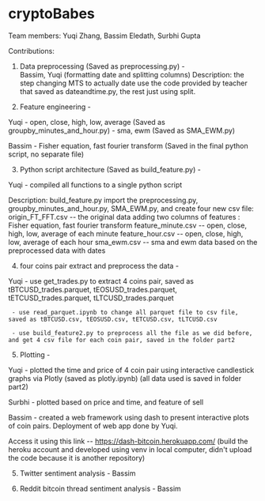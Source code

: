 # cryptoBabes

Team members: Yuqi Zhang, Bassim Eledath, Surbhi Gupta

Contributions:

1. Data preprocessing (Saved as preprocessing.py) -  
Bassim, Yuqi (formatting date and splitting columns)
Description: the step changing MTS to actually date use the code provided by teacher that saved as dateandtime.py,
             the rest just using split.

2. Feature engineering - 

Yuqi - open, close, high, low, average (Saved as groupby_minutes_and_hour.py)
     - sma, ewm (Saved as SMA_EWM.py)

Bassim - Fisher equation, fast fourier transform (Saved in the final python script, no separate file)

3. Python script architecture (Saved as build_feature.py) - 

Yuqi  - compiled all functions to a single python script

Description: build_feature.py import the preprocessing.py, groupby_minutes_and_hour.py, SMA_EWM.py, and create four new csv file:
origin_FT_FFT.csv  -- the original data adding two columns of features : Fisher equation, fast fourier transform
feature_minute.csv  -- open, close, high, low, average of each minute
feature_hour.csv  -- open, close, high, low, average of each hour
sma_ewm.csv -- sma and ewm data based on the preprocessed data with dates

4. four coins pair extract and preprocess the data -

Yuqi - use get_trades.py to extract 4 coins pair, saved as tBTCUSD_trades.parquet, tEOSUSD_trades.parquet, tETCUSD_trades.parquet, tLTCUSD_trades.parquet
     
     - use read_parquet.ipynb to change all parquet file to csv file, saved as tBTCUSD.csv, tEOSUSD.csv, tETCUSD.csv, tLTCUSD.csv
     
     - use build_feature2.py to preprocess all the file as we did before, and get 4 csv file for each coin pair, saved in the folder part2


5. Plotting - 

Yuqi - plotted the time and price of 4 coin pair using interactive candlestick graphs via Plotly (saved as plotly.ipynb) (all data used is saved in folder part2)

Surbhi - plotted based on price and time, and feature of sell

Bassim - created a web framework using dash to present interactive plots of coin pairs. Deployment of web app done by Yuqi. 

Access it using this link -- https://dash-bitcoin.herokuapp.com/   (build the heroku account and developed using venv in local computer, didn't upload the code because it is another repository)

5. Twitter sentiment analysis - 
Bassim

6. Reddit bitcoin thread sentiment analysis - 
Bassim


